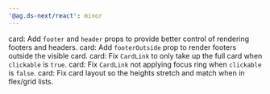 ```yaml
---
'@ag.ds-next/react': minor
---
```


card: Add `footer` and `header` props to provide better control of rendering footers and headers.
card: Add `footerOutside` prop to render footers outside the visible card.
card: Fix `CardLink` to only take up the full card when `clickable` is `true`.
card: Fix `CardLink` not applying focus ring when `clickable` is `false`.
card: Fix card layout so the heights stretch and match when in flex/grid lists.
